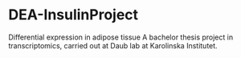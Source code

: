 # DEA-InsulinProject
Differential expression in adipose tissue
A bachelor thesis project in transcriptomics, carried out at Daub lab at Karolinska Institutet.
